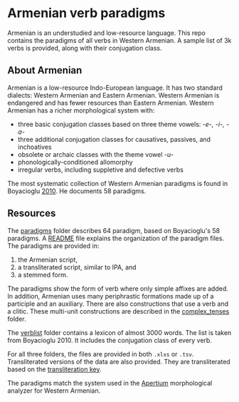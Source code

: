 # Armenian verb paradigms
Armenian is an understudied and low-resource language. This repo contains the paradigms of all verbs in Western Armenian. A sample list of 3k verbs is provided, along with their conjugation class.

## About Armenian
Armenian is a low-resource Indo-European language. It has two standard dialects: Western Armenian and Eastern Armenian. Western Armenian is endangered and has fewer resources than Eastern Armenian. Western Armenian has a richer morphological system with:
- three basic conjugation classes based on three theme vowels: *-e-, -i-, -a-*
- three additional conjugation classes for causatives, passives, and inchoatives
- obsolete or archaic classes with the theme vowel *-u-*
- phonologically-conditioned allomorphy
- irregular verbs, including suppletive and defective verbs

The most systematic collection of Western Armenian paradigms is found in Boyacioglu [2010](https://www.asiatheque.com/en/book/hay-pay-les-verbes-de-larmenien-occidental-western-armenian-verbs). He documents 58 paradigms. 

## Resources
The [paradigms](paradigms/) folder describes 64 paradigm, based on Boyacioglu's 58 paradigms. A [README](paradigms/README.md) file explains the organization of the paradigm files. The paradigms are provided in:
1) the Armenian script,
2) a transliterated script, similar to IPA, and
3) a stemmed form.

The paradigms show the form of verb where only simple affixes are added. In addition, Armenian uses many periphrastic formations made up of a participle and an auxiliary. There are also constructions that use a verb and a clitic. These multi-unit constructions are described in the [complex_tenses](complex_tenses/) folder.

The [verblist](verblist/)  folder contains a lexicon of almost 3000 words. The list is taken from Boyacioglu 2010. It includes the conjugation class of every verb.

For all three folders, the files are  provided in both `.xlxs` or `.tsv`. Transliterated versions of the data are also provided. They are transliterated based on the [transliteration key](transliteration.md).

The paradigms match the system used in the [Apertium](https://github.com/jhdeov/apertium-hyw) morphological analyzer for Western Armenian.

